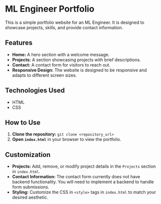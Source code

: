 # ML Engineer Portfolio

This is a simple portfolio website for an ML Engineer. It is designed to showcase projects, skills, and provide contact information.

## Features

*   **Home:**  A hero section with a welcome message.
*   **Projects:**  A section showcasing projects with brief descriptions.
*   **Contact:**  A contact form for visitors to reach out.
*   **Responsive Design:**  The website is designed to be responsive and adapts to different screen sizes.

## Technologies Used

*   HTML
*   CSS

## How to Use

1.  **Clone the repository:**  `git clone <repository_url>`
2.  **Open `index.html`** in your browser to view the portfolio.

## Customization

*   **Projects:** Add, remove, or modify project details in the `Projects` section in `index.html`.
*   **Contact Information:** The contact form currently does not have backend functionality. You will need to implement a backend to handle form submissions.
*   **Styling:** Customize the CSS in `<style>` tags in `index.html` to match your desired aesthetic.

